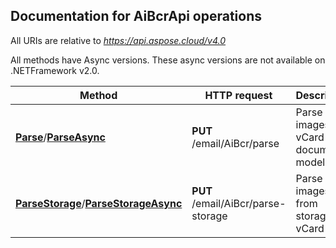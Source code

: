 

## Documentation for AiBcrApi operations

All URIs are relative to *https://api.aspose.cloud/v4.0*

All methods have Async versions. These async versions are not available on .NETFramework v2.0.

Method | HTTP request | Description
------------- | ------------- | -------------
[**Parse**](AiBcrApi.md#Parse)/[**ParseAsync**](AiBcrApi.md#ParseAsync)| **PUT** /email/AiBcr/parse| Parse images to vCard document models             
[**ParseStorage**](AiBcrApi.md#ParseStorage)/[**ParseStorageAsync**](AiBcrApi.md#ParseStorageAsync)| **PUT** /email/AiBcr/parse-storage| Parse images from storage to vCard files             



